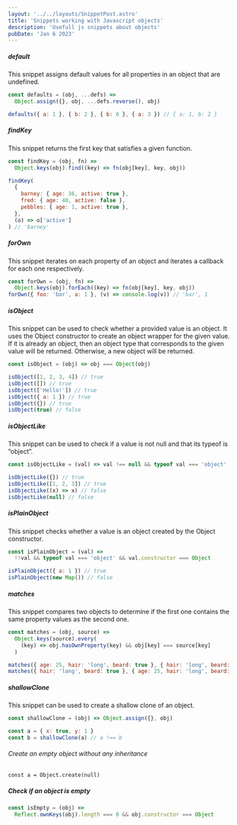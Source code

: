 ```yaml
---
layout: '../../layouts/SnippetPost.astro'
title: 'Snippets working with Javascript objects'
description: 'Usefull js snippets about objects'
pubDate: 'Jan 6 2023'
---
```


##### default

This snippet assigns default values for all properties in an object that are undefined.

```javascript
const defaults = (obj, ...defs) =>
  Object.assign({}, obj, ...defs.reverse(), obj)

defaults({ a: 1 }, { b: 2 }, { b: 6 }, { a: 3 }) // { a: 1, b: 2 }
```

##### findKey

This snippet returns the first key that satisfies a given function.

```javascript
const findKey = (obj, fn) =>
  Object.keys(obj).find((key) => fn(obj[key], key, obj))
```

```javascript
findKey(
  {
    barney: { age: 36, active: true },
    fred: { age: 40, active: false },
    pebbles: { age: 1, active: true },
  },
  (o) => o['active']
) // 'barney'
```

##### forOwn

This snippet iterates on each property of an object and iterates a callback for each one respectively.

```javascript
const forOwn = (obj, fn) =>
  Object.keys(obj).forEach((key) => fn(obj[key], key, obj))
forOwn({ foo: 'bar', a: 1 }, (v) => console.log(v)) // 'bar', 1
```

##### isObject

This snippet can be used to check whether a provided value is an object. It uses the Object constructor to create an object wrapper for the given value.
If it is already an object, then an object type that corresponds to the given value will be returned. Otherwise, a new object will be returned.

```javascript
const isObject = (obj) => obj === Object(obj)

isObject([1, 2, 3, 4]) // true
isObject([]) // true
isObject(['Hello!']) // true
isObject({ a: 1 }) // true
isObject({}) // true
isObject(true) // false
```

##### isObjectLike

This snippet can be used to check if a value is not null and that its typeof is “object”.

```javascript
const isObjectLike = (val) => val !== null && typeof val === 'object'

isObjectLike({}) // true
isObjectLike([1, 2, 3]) // true
isObjectLike((x) => x) // false
isObjectLike(null) // false
```

##### isPlainObject

This snippet checks whether a value is an object created by the Object constructor.

```javascript
const isPlainObject = (val) =>
  !!val && typeof val === 'object' && val.constructor === Object

isPlainObject({ a: 1 }) // true
isPlainObject(new Map()) // false
```

##### matches

This snippet compares two objects to determine if the first one contains the same property values as the second one.

```javascript
const matches = (obj, source) =>
  Object.keys(source).every(
    (key) => obj.hasOwnProperty(key) && obj[key] === source[key]
  )

matches({ age: 25, hair: 'long', beard: true }, { hair: 'long', beard: true }) // true
matches({ hair: 'long', beard: true }, { age: 25, hair: 'long', beard: true }) // false
```

##### shallowClone

This snippet can be used to create a shallow clone of an object.

```javascript
const shallowClone = (obj) => Object.assign({}, obj)

const a = { x: true, y: 1 }
const b = shallowClone(a) // a !== b
```

###### Create an empty object without any inheritance

`const a = Object.create(null)`

##### Check if an object is empty

```javascript
const isEmpty = (obj) =>
  Reflect.ownKeys(obj).length === 0 && obj.constructor === Object
```
